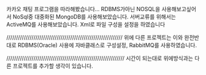 카카오 채팅 프로그램을 따라해봤습니다...
RDBMS가아닌 NOSQL을 사용해보고싶어서 NoSql중 대중화된 MongoDB를 사용해보았습니다.
서버교류를 위해서는 ActiveMQ를 사용해보았습니다.
Xml로 파일 구성을 설정을 하였습니다

////////////////////////////////////////////////////////////
위에 다른 프로젝트는 이와 완전반대로
RDBMS(Oracle) 사용에 자바클래스로 구성설정, RabbitMQ를 사용하였습니다.

/////////////////////////////////////////////////////////////
시간이 되는대로
위에방식과는 다른 프로젝트를 추가할 생각이 있습니다.
